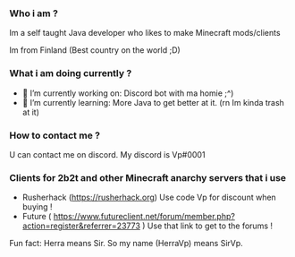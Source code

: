 ### Who i am ?
Im a self taught Java developer who likes to make Minecraft mods/clients

Im from Finland (Best country on the world ;D)

### What i am doing currently ? 
- 🔭 I’m currently working on: Discord bot with ma homie ;^)
- 🌱 I’m currently learning: More Java to get better at it. (rn Im kinda trash at it)

### How to contact me ?
U can contact me on discord. My discord is Vp#0001

### Clients for 2b2t and other Minecraft anarchy servers that i use
- Rusherhack (https://rusherhack.org) Use code Vp for discount when buying !
- Future  ( https://www.futureclient.net/forum/member.php?action=register&referrer=23773 )  Use that link to get to the forums !



Fun fact: Herra means Sir. So my name (HerraVp) means SirVp.
